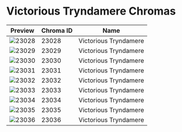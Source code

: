 # Victorious Tryndamere Chromas

| Preview | Chroma ID | Name |
|---------|-----------|------|
| ![23028](https://raw.communitydragon.org/latest/plugins/rcp-be-lol-game-data/global/default/v1/champion-chroma-images/23/23028.png) | 23028 | Victorious Tryndamere |
| ![23029](https://raw.communitydragon.org/latest/plugins/rcp-be-lol-game-data/global/default/v1/champion-chroma-images/23/23029.png) | 23029 | Victorious Tryndamere |
| ![23030](https://raw.communitydragon.org/latest/plugins/rcp-be-lol-game-data/global/default/v1/champion-chroma-images/23/23030.png) | 23030 | Victorious Tryndamere |
| ![23031](https://raw.communitydragon.org/latest/plugins/rcp-be-lol-game-data/global/default/v1/champion-chroma-images/23/23031.png) | 23031 | Victorious Tryndamere |
| ![23032](https://raw.communitydragon.org/latest/plugins/rcp-be-lol-game-data/global/default/v1/champion-chroma-images/23/23032.png) | 23032 | Victorious Tryndamere |
| ![23033](https://raw.communitydragon.org/latest/plugins/rcp-be-lol-game-data/global/default/v1/champion-chroma-images/23/23033.png) | 23033 | Victorious Tryndamere |
| ![23034](https://raw.communitydragon.org/latest/plugins/rcp-be-lol-game-data/global/default/v1/champion-chroma-images/23/23034.png) | 23034 | Victorious Tryndamere |
| ![23035](https://raw.communitydragon.org/latest/plugins/rcp-be-lol-game-data/global/default/v1/champion-chroma-images/23/23035.png) | 23035 | Victorious Tryndamere |
| ![23036](https://raw.communitydragon.org/latest/plugins/rcp-be-lol-game-data/global/default/v1/champion-chroma-images/23/23036.png) | 23036 | Victorious Tryndamere |